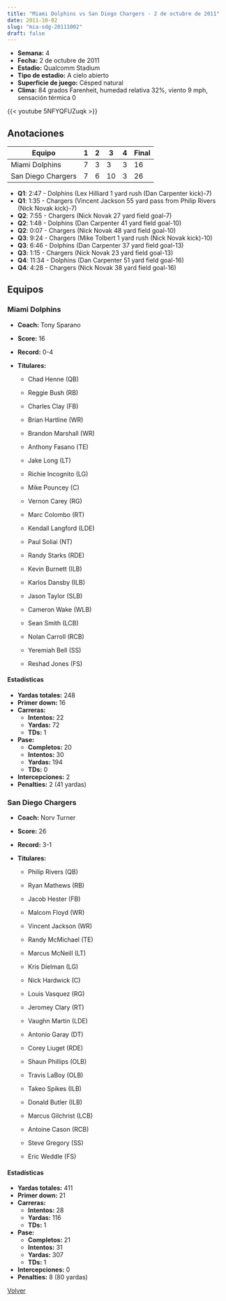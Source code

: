 ```yaml
---
title: "Miami Dolphins vs San Diego Chargers - 2 de octubre de 2011"
date: 2011-10-02
slug: "mia-sdg-20111002"
draft: false
---
```


- **Semana:** 4
- **Fecha:** 2 de octubre de 2011
- **Estadio:** Qualcomm Stadium
- **Tipo de estadio:** A cielo abierto
- **Superficie de juego:** Césped natural
- **Clima:** 84 grados Farenheit, humedad relativa 32%, viento 9 mph, sensación térmica 0


{{< youtube 5NFYQFUZuqk >}}


## Anotaciones
| Equipo | 1 | 2 | 3 | 4 | Final |
|--------|---|---|---|---|-------|
| Miami Dolphins  | 7 | 3 | 3 | 3  | 16 |
| San Diego Chargers  | 7 | 6 | 10 | 3  | 26 |
- **Q1**: 2:47 - Dolphins (Lex Hilliard 1 yard rush (Dan Carpenter kick)-7)
- **Q1**: 1:35 - Chargers (Vincent Jackson 55 yard pass from Philip Rivers (Nick Novak kick)-7)
- **Q2**: 7:55 - Chargers (Nick Novak 27 yard field goal-7)
- **Q2**: 1:48 - Dolphins (Dan Carpenter 41 yard field goal-10)
- **Q2**: 0:07 - Chargers (Nick Novak 48 yard field goal-10)
- **Q3**: 9:24 - Chargers (Mike Tolbert 1 yard rush (Nick Novak kick)-10)
- **Q3**: 6:46 - Dolphins (Dan Carpenter 37 yard field goal-13)
- **Q3**: 1:15 - Chargers (Nick Novak 23 yard field goal-13)
- **Q4**: 11:34 - Dolphins (Dan Carpenter 51 yard field goal-16)
- **Q4**: 4:28 - Chargers (Nick Novak 38 yard field goal-16)


## Equipos


### Miami Dolphins
* **Coach:** Tony Sparano
* **Score:** 16
* **Record:** 0-4
* **Titulares:** 

  * Chad Henne (QB) 

  * Reggie Bush (RB) 

  * Charles Clay (FB) 

  * Brian Hartline (WR) 

  * Brandon Marshall (WR) 

  * Anthony Fasano (TE) 

  * Jake Long (LT) 

  * Richie Incognito (LG) 

  * Mike Pouncey (C) 

  * Vernon Carey (RG) 

  * Marc Colombo (RT) 

  * Kendall Langford (LDE) 

  * Paul Soliai (NT) 

  * Randy Starks (RDE) 

  * Kevin Burnett (ILB) 

  * Karlos Dansby (ILB) 

  * Jason Taylor (SLB) 

  * Cameron Wake (WLB) 

  * Sean Smith (LCB) 

  * Nolan Carroll (RCB) 

  * Yeremiah Bell (SS) 

  * Reshad Jones (FS) 

#### Estadísticas
* **Yardas totales:** 248
* **Primer down:** 16
* **Carreras:**
  * **Intentos:** 22
  * **Yardas:** 72
  * **TDs:** 1
* **Pase:**
  * **Completos:** 20
  * **Intentos:** 30
  * **Yardas:** 194
  * **TDs:** 0
* **Intercepciones:** 2
* **Penalties:** 2 (41 yardas)

### San Diego Chargers
* **Coach:** Norv Turner
* **Score:** 26
* **Record:** 3-1
* **Titulares:** 

  * Philip Rivers (QB) 

  * Ryan Mathews (RB) 

  * Jacob Hester (FB) 

  * Malcom Floyd (WR) 

  * Vincent Jackson (WR) 

  * Randy McMichael (TE) 

  * Marcus McNeill (LT) 

  * Kris Dielman (LG) 

  * Nick Hardwick (C) 

  * Louis Vasquez (RG) 

  * Jeromey Clary (RT) 

  * Vaughn Martin (LDE) 

  * Antonio Garay (DT) 

  * Corey Liuget (RDE) 

  * Shaun Phillips (OLB) 

  * Travis LaBoy (OLB) 

  * Takeo Spikes (ILB) 

  * Donald Butler (ILB) 

  * Marcus Gilchrist (LCB) 

  * Antoine Cason (RCB) 

  * Steve Gregory (SS) 

  * Eric Weddle (FS) 

#### Estadísticas
* **Yardas totales:** 411
* **Primer down:** 21
* **Carreras:**
  * **Intentos:** 28
  * **Yardas:** 116
  * **TDs:** 1
* **Pase:**
  * **Completos:** 21
  * **Intentos:** 31
  * **Yardas:** 307
  * **TDs:** 1
* **Intercepciones:** 0
* **Penalties:** 8 (80 yardas)


[Volver](/historia/2011)
